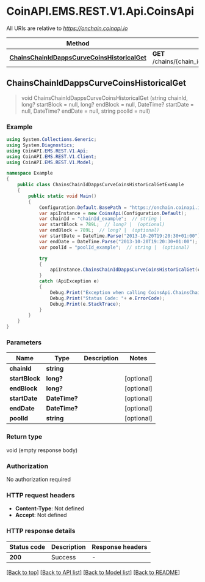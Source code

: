 # CoinAPI.EMS.REST.V1.Api.CoinsApi

All URIs are relative to *https://onchain.coinapi.io*

Method | HTTP request | Description
------------- | ------------- | -------------
[**ChainsChainIdDappsCurveCoinsHistoricalGet**](CoinsApi.md#chainschainiddappscurvecoinshistoricalget) | **GET** /chains/{chain_id}/dapps/curve/coins/historical | 



## ChainsChainIdDappsCurveCoinsHistoricalGet

> void ChainsChainIdDappsCurveCoinsHistoricalGet (string chainId, long? startBlock = null, long? endBlock = null, DateTime? startDate = null, DateTime? endDate = null, string poolId = null)



### Example

```csharp
using System.Collections.Generic;
using System.Diagnostics;
using CoinAPI.EMS.REST.V1.Api;
using CoinAPI.EMS.REST.V1.Client;
using CoinAPI.EMS.REST.V1.Model;

namespace Example
{
    public class ChainsChainIdDappsCurveCoinsHistoricalGetExample
    {
        public static void Main()
        {
            Configuration.Default.BasePath = "https://onchain.coinapi.io";
            var apiInstance = new CoinsApi(Configuration.Default);
            var chainId = "chainId_example";  // string | 
            var startBlock = 789L;  // long? |  (optional) 
            var endBlock = 789L;  // long? |  (optional) 
            var startDate = DateTime.Parse("2013-10-20T19:20:30+01:00");  // DateTime? |  (optional) 
            var endDate = DateTime.Parse("2013-10-20T19:20:30+01:00");  // DateTime? |  (optional) 
            var poolId = "poolId_example";  // string |  (optional) 

            try
            {
                apiInstance.ChainsChainIdDappsCurveCoinsHistoricalGet(chainId, startBlock, endBlock, startDate, endDate, poolId);
            }
            catch (ApiException e)
            {
                Debug.Print("Exception when calling CoinsApi.ChainsChainIdDappsCurveCoinsHistoricalGet: " + e.Message );
                Debug.Print("Status Code: "+ e.ErrorCode);
                Debug.Print(e.StackTrace);
            }
        }
    }
}
```

### Parameters


Name | Type | Description  | Notes
------------- | ------------- | ------------- | -------------
 **chainId** | **string**|  | 
 **startBlock** | **long?**|  | [optional] 
 **endBlock** | **long?**|  | [optional] 
 **startDate** | **DateTime?**|  | [optional] 
 **endDate** | **DateTime?**|  | [optional] 
 **poolId** | **string**|  | [optional] 

### Return type

void (empty response body)

### Authorization

No authorization required

### HTTP request headers

- **Content-Type**: Not defined
- **Accept**: Not defined


### HTTP response details
| Status code | Description | Response headers |
|-------------|-------------|------------------|
| **200** | Success |  -  |

[[Back to top]](#)
[[Back to API list]](../README.md#documentation-for-api-endpoints)
[[Back to Model list]](../README.md#documentation-for-models)
[[Back to README]](../README.md)

